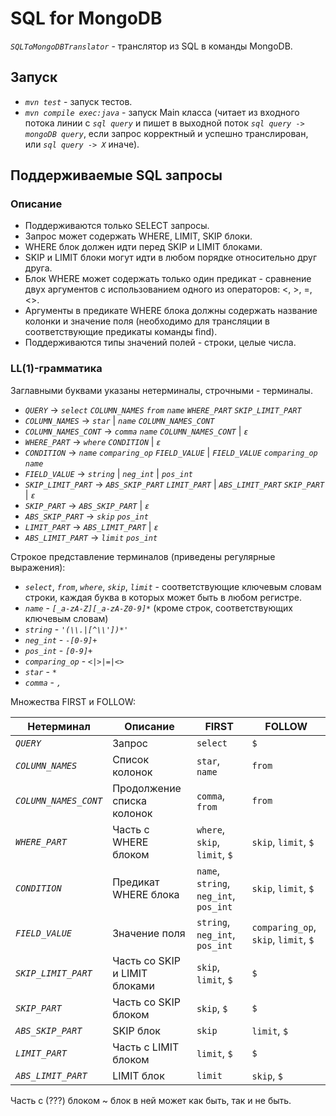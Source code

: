 # SQL for MongoDB

*`SQLToMongoDBTranslator`* - транслятор из SQL в команды MongoDB.

## Запуск

* *`mvn test`* - запуск тестов.
* *`mvn compile exec:java`* - запуск Main класса (читает из входного потока линии с *`sql query`* и пишет в выходной поток *`sql query -> mongoDB query`*, если запрос корректный и успешно транслирован, или *`sql query -> X`* иначе). 

## Поддерживаемые SQL запросы
### Описание
* Поддерживаются только SELECT запросы.
* Запрос может содержать WHERE, LIMIT, SKIP блоки.
* WHERE блок должен идти перед SKIP и LIMIT блоками.
* SKIP и LIMIT блоки могут идти в любом порядке относительно друг друга.
* Блок WHERE может содержать только один предикат - сравнение двух аргументов с использованием одного из операторов: <, >, =, <>.
* Аргументы в предикате WHERE блока должны содержать название колонки и значение поля (необходимо для трансляции в соответствующие предикаты команды find).
* Поддерживаются типы значений полей - строки, целые числа.
### LL(1)-грамматика
Заглавными буквами указаны нетерминалы, строчными - терминалы.<br>
* *`QUERY`* -> *`select`* *`COLUMN_NAMES`* *`from`* *`name`* *`WHERE_PART`* *`SKIP_LIMIT_PART`*<br>
* *`COLUMN_NAMES`* -> *`star`* | *`name`* *`COLUMN_NAMES_CONT`*<br>
* *`COLUMN_NAMES_CONT`* -> *`comma`* *`name`* *`COLUMN_NAMES_CONT`* | *`ε`*<br>
* *`WHERE_PART`* -> *`where`* *`CONDITION`* | *`ε`*<br>
* *`CONDITION`* -> *`name`* *`comparing_op`* *`FIELD_VALUE`* | *`FIELD_VALUE`* *`comparing_op`* *`name`*<br>
* *`FIELD_VALUE`* -> *`string`* | *`neg_int`* | *`pos_int`* <br>
* *`SKIP_LIMIT_PART`* -> *`ABS_SKIP_PART`* *`LIMIT_PART`* | *`ABS_LIMIT_PART`* *`SKIP_PART`* | *`ε`*<br>
* *`SKIP_PART`* -> *`ABS_SKIP_PART`* | *`ε`*<br>
* *`ABS_SKIP_PART`* -> *`skip`* *`pos_int`*<br>
* *`LIMIT_PART`* -> *`ABS_LIMIT_PART`* | *`ε`*<br>
* *`ABS_LIMIT_PART`* -> *`limit`* *`pos_int`*<br>

Строкое представление терминалов (приведены регулярные выражения):

* *`select`*, *`from`*, *`where`*, *`skip`*, *`limit`* - соответствующие ключевым словам строки, каждая буква в которых может быть в любом регистре.<br>
* *`name`* - *`[_a-zA-Z][_a-zA-Z0-9]*`* (кроме строк, соответствующих ключевым словам)
* *`string`* - *`'(\\.|[^\\'])*'`*<br>
* *`neg_int`* - *`-[0-9]+`*
* *`pos_int`* - *`[0-9]+`*
* *`comparing_op`* - *`<|>|=|<>`*
* *`star`* - *`*`*
* *`comma`* - *`,`*

Множества  FIRST и FOLLOW:

Нетерминал | Описание | FIRST | FOLLOW
-|-|-|-
*`QUERY`* | Запрос | `select` | `$`
*`COLUMN_NAMES`* | Список колонок | `star`, `name` | `from`
*`COLUMN_NAMES_CONT`* | Продолжение списка колонок | `comma`, `from` | `from`
*`WHERE_PART`* | Часть с WHERE блоком | `where`, `skip`, `limit`, `$` | `skip`, `limit`, `$`
*`CONDITION`* | Предикат WHERE блока | `name`, `string`, `neg_int`, `pos_int` | `skip`, `limit`, `$`
*`FIELD_VALUE`* | Значение поля |  `string`, `neg_int`, `pos_int` | `comparing_op`, `skip`, `limit`, `$` 
*`SKIP_LIMIT_PART`* | Часть со SKIP и LIMIT блоками | `skip`, `limit`, `$` | `$`
*`SKIP_PART`* | Часть со SKIP блоком | `skip`, `$` | `$`
*`ABS_SKIP_PART`* | SKIP блок | `skip` | `limit`, `$`
*`LIMIT_PART`* | Часть с LIMIT блоком | `limit`, `$` | `$`
*`ABS_LIMIT_PART`* | LIMIT блок | `limit` | `skip`, `$`

Часть с (???) блоком ~ блок в ней может как быть, так и не быть.
